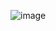 ![image](https://github.com/yl-me/Notes-of-computer-graphics/blob/master/LearnOpenGL/5Advanced-Lighting/3Shaow-Mapping/2shadowMaps/shadowMappiing_ShadowAcne.png)